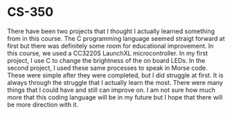 # CS-350

There have been two projects that I thought I actually learned something from in this course. The C programming language seemed straigt forward at first but there was definitely some room for educational improvement. In this course, we used a CC3220S LaunchXL microcontroller. In my first project, I use C to change the brightness of the on board LEDs. In the second project, I used these same processes to speak in Morse code. These were simple after they were completed, but I did struggle at first. It is always through the struggle that I actually learn the most. There were many things that I could have and still can improve on. I am not sure how much more that this coding language will be in my future but I hope that there will be more direction with it. 
